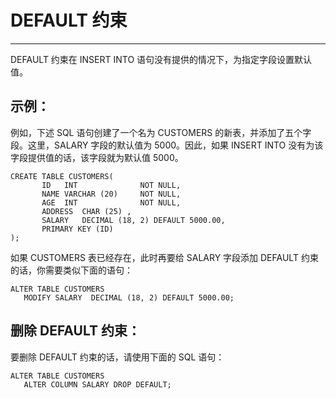 # DEFAULT 约束 #

----------

DEFAULT 约束在 INSERT INTO 语句没有提供的情况下，为指定字段设置默认值。

## 示例： ##

例如，下述 SQL 语句创建了一个名为 CUSTOMERS 的新表，并添加了五个字段。这里，SALARY 字段的默认值为 5000。因此，如果 INSERT INTO 没有为该字段提供值的话，该字段就为默认值 5000。

	CREATE TABLE CUSTOMERS(
	       ID   INT              NOT NULL,
	       NAME VARCHAR (20)     NOT NULL,
	       AGE  INT              NOT NULL,
	       ADDRESS  CHAR (25) ,
	       SALARY   DECIMAL (18, 2) DEFAULT 5000.00,       
	       PRIMARY KEY (ID)
	);

如果 CUSTOMERS 表已经存在，此时再要给 SALARY 字段添加 DEFAULT 约束的话，你需要类似下面的语句：

	ALTER TABLE CUSTOMERS
	   MODIFY SALARY  DECIMAL (18, 2) DEFAULT 5000.00;

## 删除 DEFAULT 约束： ##

要删除 DEFAULT 约束的话，请使用下面的 SQL 语句：

	ALTER TABLE CUSTOMERS
	   ALTER COLUMN SALARY DROP DEFAULT;

